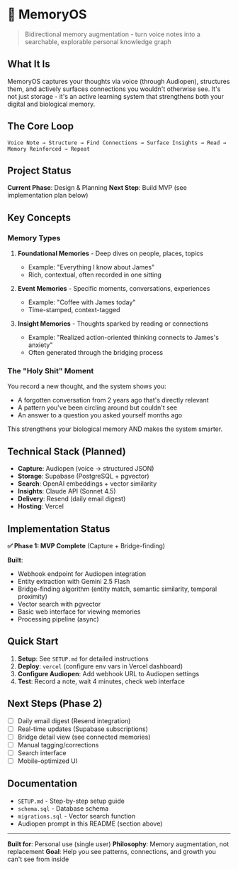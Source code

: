 # 🧠 MemoryOS

> Bidirectional memory augmentation - turn voice notes into a searchable, explorable personal knowledge graph

## What It Is

MemoryOS captures your thoughts via voice (through Audiopen), structures them, and actively surfaces connections you wouldn't otherwise see. It's not just storage - it's an active learning system that strengthens both your digital and biological memory.

## The Core Loop

```
Voice Note → Structure → Find Connections → Surface Insights → Read → Memory Reinforced → Repeat
```

## Project Status

**Current Phase**: Design & Planning
**Next Step**: Build MVP (see implementation plan below)

## Key Concepts

### Memory Types

1. **Foundational Memories** - Deep dives on people, places, topics
   - Example: "Everything I know about James"
   - Rich, contextual, often recorded in one sitting

2. **Event Memories** - Specific moments, conversations, experiences
   - Example: "Coffee with James today"
   - Time-stamped, context-tagged

3. **Insight Memories** - Thoughts sparked by reading or connections
   - Example: "Realized action-oriented thinking connects to James's anxiety"
   - Often generated through the bridging process

### The "Holy Shit" Moment

You record a new thought, and the system shows you:
- A forgotten conversation from 2 years ago that's directly relevant
- A pattern you've been circling around but couldn't see
- An answer to a question you asked yourself months ago

This strengthens your biological memory AND makes the system smarter.

## Technical Stack (Planned)

- **Capture**: Audiopen (voice → structured JSON)
- **Storage**: Supabase (PostgreSQL + pgvector)
- **Search**: OpenAI embeddings + vector similarity
- **Insights**: Claude API (Sonnet 4.5)
- **Delivery**: Resend (daily email digest)
- **Hosting**: Vercel

## Implementation Status

**✅ Phase 1: MVP Complete** (Capture + Bridge-finding)

**Built**:
- Webhook endpoint for Audiopen integration
- Entity extraction with Gemini 2.5 Flash
- Bridge-finding algorithm (entity match, semantic similarity, temporal proximity)
- Vector search with pgvector
- Basic web interface for viewing memories
- Processing pipeline (async)

## Quick Start

1. **Setup**: See `SETUP.md` for detailed instructions
2. **Deploy**: `vercel` (configure env vars in Vercel dashboard)
3. **Configure Audiopen**: Add webhook URL to Audiopen settings
4. **Test**: Record a note, wait 4 minutes, check web interface

## Next Steps (Phase 2)

- [ ] Daily email digest (Resend integration)
- [ ] Real-time updates (Supabase subscriptions)
- [ ] Bridge detail view (see connected memories)
- [ ] Manual tagging/corrections
- [ ] Search interface
- [ ] Mobile-optimized UI

## Documentation

- `SETUP.md` - Step-by-step setup guide
- `schema.sql` - Database schema
- `migrations.sql` - Vector search function
- Audiopen prompt in this README (section above)

---

**Built for**: Personal use (single user)
**Philosophy**: Memory augmentation, not replacement
**Goal**: Help you see patterns, connections, and growth you can't see from inside
